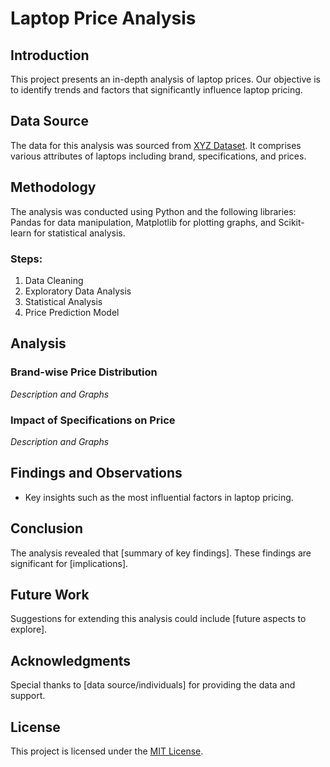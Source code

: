 # Laptop Price Analysis

## Introduction
This project presents an in-depth analysis of laptop prices. Our objective is to identify trends and factors that significantly influence laptop pricing.

## Data Source
The data for this analysis was sourced from [XYZ Dataset](link-to-dataset). It comprises various attributes of laptops including brand, specifications, and prices.

## Methodology
The analysis was conducted using Python and the following libraries: Pandas for data manipulation, Matplotlib for plotting graphs, and Scikit-learn for statistical analysis.

### Steps:
1. Data Cleaning
2. Exploratory Data Analysis
3. Statistical Analysis
4. Price Prediction Model

## Analysis
### Brand-wise Price Distribution
*Description and Graphs*

### Impact of Specifications on Price
*Description and Graphs*

## Findings and Observations
* Key insights such as the most influential factors in laptop pricing.

## Conclusion
The analysis revealed that [summary of key findings]. These findings are significant for [implications].

## Future Work
Suggestions for extending this analysis could include [future aspects to explore].

## Acknowledgments
Special thanks to [data source/individuals] for providing the data and support.

## License
This project is licensed under the [MIT License](link-to-license).
